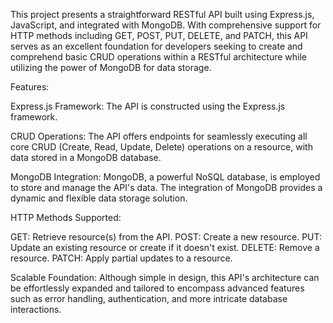 This project presents a straightforward RESTful API built using Express.js, JavaScript, and integrated with MongoDB. With comprehensive support for HTTP methods including GET, POST, PUT, DELETE, and PATCH, this API serves as an excellent foundation for developers seeking to create and comprehend basic CRUD operations within a RESTful architecture while utilizing the power of MongoDB for data storage.

Features:

Express.js Framework: The API is constructed using the Express.js framework.

CRUD Operations: The API offers endpoints for seamlessly executing all core CRUD (Create, Read, Update, Delete) operations on a resource, with data stored in a MongoDB database.

MongoDB Integration: MongoDB, a powerful NoSQL database, is employed to store and manage the API's data. The integration of MongoDB provides a dynamic and flexible data storage solution.

HTTP Methods Supported:

GET: Retrieve resource(s) from the API.
POST: Create a new resource.
PUT: Update an existing resource or create if it doesn't exist.
DELETE: Remove a resource.
PATCH: Apply partial updates to a resource.

Scalable Foundation: Although simple in design, this API's architecture can be effortlessly expanded and tailored to encompass advanced features such as error handling, authentication, and more intricate database interactions.
